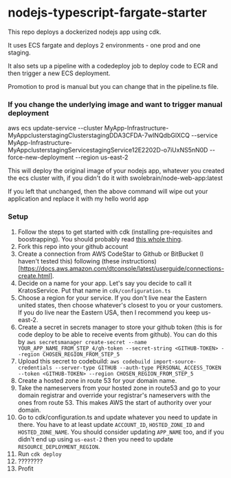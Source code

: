 # nodejs-typescript-fargate-starter

This repo deploys a dockerized nodejs app using cdk.

It uses ECS fargate and deploys 2 environments - one prod and one staging.

It also sets up a pipeline with a codedeploy job to deploy code to ECR and then trigger a new ECS deployment.

Promotion to prod is manual but you can change that in the pipeline.ts file.

### If you change the underlying image and want to trigger manual deployment

aws ecs update-service --cluster MyApp-Infrastructure-MyAppclusterstagingClusterstagingDDA3CFDA-7wINQdbGlXCQ --service MyApp-Infrastructure-MyAppclusterstagingServicestagingService12E2202D-o7iUxNS5nN0D --force-new-deployment --region us-east-2

This will deploy the original image of your nodejs app, whatever you created the ecs cluster with, if you didn't do it with swolebrain/node-web-app:latest

If you left that unchanged, then the above command will wipe out your application and replace it with my hello world app

### Setup

1. Follow the steps to get started with cdk (installing pre-requisites and boostrapping). You should probably read [this whole thing](https://docs.aws.amazon.com/cdk/v2/guide/getting_started.html).
2. Fork this repo into your github account
3. Create a connection from AWS CodeStar to Github or BitBucket (I haven't tested this) following (these instructions)[https://docs.aws.amazon.com/dtconsole/latest/userguide/connections-create.html].
4. Decide on a name for your app. Let's say you decide to call it KratosService. Put that name in `cdk/configuration.ts`
5. Choose a region for your service. If you don't live near the Eastern united states, then choose whatever's closest to you or your customers. If you do live near the Eastern USA, then I recommend you keep us-east-2.
6. Create a secret in secrets manager to store your github token (this is for code deploy to be able to receive events from github). You can do this by `aws secretsmanager create-secret --name YOUR_APP_NAME_FROM_STEP_4/gh-token --secret-string <GITHUB-TOKEN> --region CHOSEN_REGION_FROM_STEP_5`
7. Upload this secret to codebuild: `aws codebuild import-source-credentials --server-type GITHUB --auth-type PERSONAL_ACCESS_TOKEN --token <GITHUB-TOKEN> --region CHOSEN_REGION_FROM_STEP_5` 
8. Create a hosted zone in route 53 for your domain name.
9. Take the nameservers from your hosted zone in route53 and go to your domain registrar and override your registrar's nameservers with the ones from route 53. This makes AWS the start of authority over your domain.
10. Go to cdk/configuration.ts and update whatever you need to update in there. You have to at least update `ACCOUNT_ID`, `HOSTED_ZONE_ID` and `HOSTED_ZONE_NAME`. You should consider updating `APP_NAME` too, and if you didn't end up using `us-east-2` then you need to update `RESOURCE_DEPLOYMENT_REGION`.
11. Run `cdk deploy`
12. ????????
13. Profit
